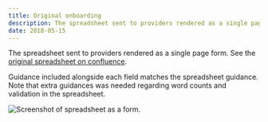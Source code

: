 ```yaml
---
title: Original onboarding
description: The spreadsheet sent to providers rendered as a single page form.
date: 2018-05-15
---
```


The spreadsheet sent to providers rendered as a single page form. See the [original spreadsheet on confluence](https://dfedigital.atlassian.net/wiki/spaces/BaT/pages/319258638/Spreadsheet+for+private+beta).

Guidance included alongside each field matches the spreadsheet guidance. Note that extra guidances was needed regarding word counts and validation in the spreadsheet.

![Screenshot of spreadsheet as a form.](spreadsheet-as-a-form.png "Spreadsheet as a form")
